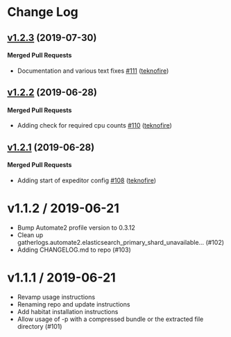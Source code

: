 # Change Log

<!-- latest_release 1.2.3 -->
## [v1.2.3](https://github.com/chef/gatherlogs-reporter/tree/v1.2.3) (2019-07-30)

#### Merged Pull Requests
- Documentation and various text fixes [#111](https://github.com/chef/gatherlogs-reporter/pull/111) ([teknofire](https://github.com/teknofire))
<!-- latest_release -->

## [v1.2.2](https://github.com/chef/gatherlogs-reporter/tree/v1.2.2) (2019-06-28)

#### Merged Pull Requests
- Adding check for required cpu counts [#110](https://github.com/chef/gatherlogs-reporter/pull/110) ([teknofire](https://github.com/teknofire))

## [v1.2.1](https://github.com/chef/gatherlogs-reporter/tree/v1.2.1) (2019-06-28)

#### Merged Pull Requests
- Adding start of expeditor config [#108](https://github.com/chef/gatherlogs-reporter/pull/108) ([teknofire](https://github.com/teknofire))




v1.1.2 / 2019-06-21
===================

  * Bump Automate2 profile version to 0.3.12
  * Clean up gatherlogs.automate2.elasticsearch_primary_shard_unavailable… (#102)
  * Adding CHANGELOG.md to repo (#103)

v1.1.1 / 2019-06-21
==================

  * Revamp usage instructions
  * Renaming repo and update instructions
  * Add habitat installation instructions
  * Allow usage of -p with a compressed bundle or the extracted file directory (#101)
